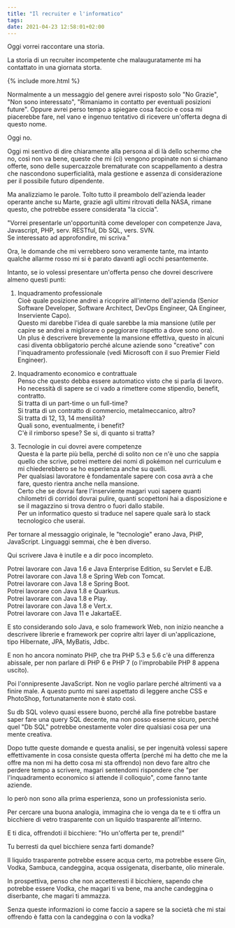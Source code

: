 ```yaml
---
title: "Il recruiter e l'informatico"
tags: 
date: 2021-04-23 12:58:01+02:00
---
```


Oggi vorrei raccontare una storia.

La storia di un recruiter incompetente che malauguratamente mi ha contattato in una giornata storta.

{% include more.html %}

Normalmente a un messaggio del genere avrei risposto solo "No Grazie", "Non sono interessato", "Rimaniamo in contatto per eventuali posizioni future". Oppure avrei perso tempo a spiegare cosa faccio e cosa mi piacerebbe fare, nel vano e ingenuo tentativo di ricevere un'offerta degna di questo nome.

Oggi no.

Oggi mi sentivo di dire chiaramente alla persona al di là dello schermo che no, così non va bene, queste che mi (ci) vengono propinate non si chiamano offerte, sono delle supercazzole brematurate con scappellamento a destra che nascondono superficialità, mala gestione e assenza di considerazione per il possibile futuro dipendente.

Ma analizziamo le parole. Tolto tutto il preambolo dell'azienda leader operante anche su Marte, grazie agli ultimi ritrovati della NASA, rimane questo, che potrebbe essere considerata "la ciccia".

"Vorrei presentarle un'opportunità come developer con competenze Java, Javascript, PHP, serv. RESTful, Db SQL, vers. SVN.  
Se interessato ad approfondire, mi scriva."

Ora, le domande che mi verrebbero sono veramente tante, ma intanto qualche allarme rosso mi si è parato davanti agli occhi pesantemente.

Intanto, se io volessi presentare un'offerta penso che dovrei descrivere almeno questi punti:

1. Inquadramento professionale  
   Cioè quale posizione andrei a ricoprire all'interno dell'azienda (Senior Software Developer, Software Architect, DevOps Engineer, QA Engineer, Inserviente Capo).  
   Questo mi darebbe l'idea di quale sarebbe la mia mansione (utile per capire se andrei a migliorare o peggiorare rispetto a dove sono ora).  
   Un plus è descrivere brevemente la mansione effettiva, questo in alcuni casi diventa obbligatorio perché alcune aziende sono "creative" con l'inquadramento professionale (vedi Microsoft con il suo Premier Field Engineer).  

2. Inquadramento economico e contrattuale  
   Penso che questo debba essere automatico visto che si parla di lavoro. Ho necessità di sapere se ci vado a rimettere come stipendio, benefit, contratto.  
   Si tratta di un part-time o un full-time?  
   Si tratta di un contratto di commercio, metalmeccanico, altro?  
   Si tratta di 12, 13, 14 mensilità?  
   Quali sono, eventualmente, i benefit?  
   C'è il rimborso spese? Se si, di quanto si tratta?  

3. Tecnologie in cui dovrei avere competenze  
   Questa è la parte più bella, perché di solito non ce n'è uno che sappia quello che scrive, potrei mettere dei nomi di pokémon nel curriculum e mi chiederebbero se ho esperienza anche su quelli.  
   Per qualsiasi lavoratore è fondamentale sapere con cosa avrà a che fare, questo rientra anche nella mansione.  
   Certo che se dovrai fare l'inserviente magari vuoi sapere quanti chilometri di corridoi dovrai pulire, quanti scopettoni hai a disposizione e se il magazzino si trova dentro o fuori dallo stabile.  
   Per un informatico questo si traduce nel sapere quale sarà lo stack tecnologico che userai.  

Per tornare al messaggio originale, le "tecnologie" erano Java, PHP, JavaScript. Linguaggi semmai, che è ben diverso.

Qui scrivere Java è inutile e a dir poco incompleto.

Potrei lavorare con Java 1.6 e Java Enterprise Edition, su Servlet e EJB.  
Potrei lavorare con Java 1.8 e Spring Web con Tomcat.  
Potrei lavorare con Java 1.8 e Spring Boot.  
Potrei lavorare con Java 1.8 e Quarkus.  
Potrei lavorare con Java 1.8 e Play.  
Potrei lavorare con Java 1.8 e Vert.x.  
Potrei lavorare con Java 11 e JakartaEE.

E sto considerando solo Java, e solo framework Web, non inizio neanche a descrivere librerie e framework per coprire altri layer di un'applicazione, tipo Hibernate, JPA, MyBatis, Jdbc.

E non ho ancora nominato PHP, che tra PHP 5.3 e 5.6 c'è una differenza abissale, per non parlare di PHP 6 e PHP 7 (o l'improbabile PHP 8 appena uscito).

Poi l'onnipresente JavaScript. Non ne voglio parlare perché altrimenti va a finire male. A questo punto mi sarei aspettato di leggere anche CSS e PhotoShop, fortunatamente non è stato così.

Su db SQL volevo quasi essere buono, perché alla fine potrebbe bastare saper fare una query SQL decente, ma non posso esserne sicuro, perché quel "Db SQL" potrebbe onestamente voler dire qualsiasi cosa per una mente creativa.

Dopo tutte queste domande e questa analisi, se per ingenuità volessi sapere effettivamente in cosa consiste questa offerta (perché mi ha detto che me la offre ma non mi ha detto cosa mi sta offrendo) non devo fare altro che perdere tempo a scrivere, magari sentendomi rispondere che "per l'inquadramento economico si attende il colloquio", come fanno tante aziende.

Io però non sono alla prima esperienza, sono un professionista serio.

Per cercare una buona analogia, immagina che io venga da te e ti offra un bicchiere di vetro trasparente con un liquido trasparente all'interno.

E ti dica, offrendoti il bicchiere: "Ho un'offerta per te, prendi!"

Tu berresti da quel bicchiere senza farti domande?

Il liquido trasparente potrebbe essere acqua certo, ma potrebbe essere Gin, Vodka, Sambuca, candeggina, acqua ossigenata, diserbante, olio minerale.

In prospettiva, penso che non accetteresti il bicchiere, sapendo che potrebbe essere Vodka, che magari ti va bene, ma anche candeggina o diserbante, che magari ti ammazza.

Senza queste informazioni io come faccio a sapere se la società che mi stai offrendo è fatta con la candeggina o con la vodka?
